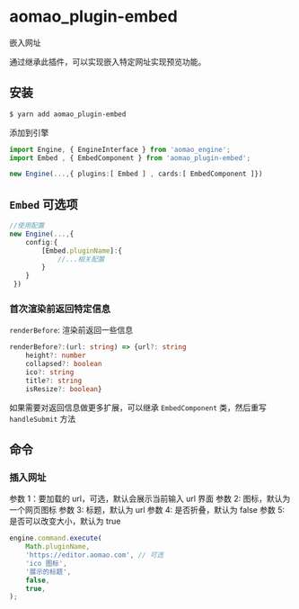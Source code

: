 # aomao_plugin-embed

嵌入网址

通过继承此插件，可以实现嵌入特定网址实现预览功能。

## 安装

```bash
$ yarn add aomao_plugin-embed
```

添加到引擎

```ts
import Engine, { EngineInterface } from 'aomao_engine';
import Embed , { EmbedComponent } from 'aomao_plugin-embed';

new Engine(...,{ plugins:[ Embed ] , cards:[ EmbedComponent ]})
```

## `Embed` 可选项

```ts
//使用配置
new Engine(...,{
    config:{
        [Embed.pluginName]:{
            //...相关配置
        }
    }
 })
```

### 首次渲染前返回特定信息

`renderBefore`: 渲染前返回一些信息

```ts
renderBefore?:(url: string) => {url?: string
    height?: number
    collapsed?: boolean
    ico?: string
    title?: string
    isResize?: boolean}
```

如果需要对返回信息做更多扩展，可以继承 `EmbedComponent` 类，然后重写 `handleSubmit` 方法

## 命令

### 插入网址

参数 1：要加载的 url，可选，默认会展示当前输入 url 界面
参数 2: 图标，默认为一个网页图标
参数 3: 标题，默认为 url
参数 4: 是否折叠，默认为 false
参数 5: 是否可以改变大小，默认为 true

```ts
engine.command.execute(
	Math.pluginName,
	'https://editor.aomao.com', // 可选
	'ico 图标',
	'展示的标题',
	false,
	true,
);
```
